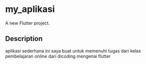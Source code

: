 # my_aplikasi

A new Flutter project.

## Description

aplikasi sederhana ini saya buat untuk memenuhi tugas dari kelas 
pembelajaran online dari dicoding mengenai flutter
